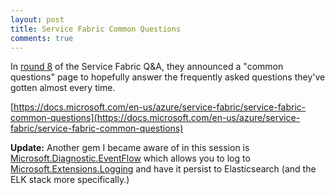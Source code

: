 ```yaml
---
layout: post
title: Service Fabric Common Questions
comments: true
---
```

In [round 8](https://youtu.be/0pafuqwTIJ4) of the Service Fabric Q&A, they announced a "common questions" page to hopefully answer the frequently asked questions they've gotten almost every time. 

[https://docs.microsoft.com/en-us/azure/service-fabric/service-fabric-common-questions](https://docs.microsoft.com/en-us/azure/service-fabric/service-fabric-common-questions)

**Update:** Another gem I became aware of in this session is [Microsoft.Diagnostic.EventFlow](https://github.com/Azure/diagnostics-eventflow/blob/master/README.md) which allows you to log to [Microsoft.Extensions.Logging](https://github.com/Azure/diagnostics-eventflow/blob/master/README.md#microsoftextensionslogging) and have it persist to Elasticsearch (and the ELK stack more specifically.)